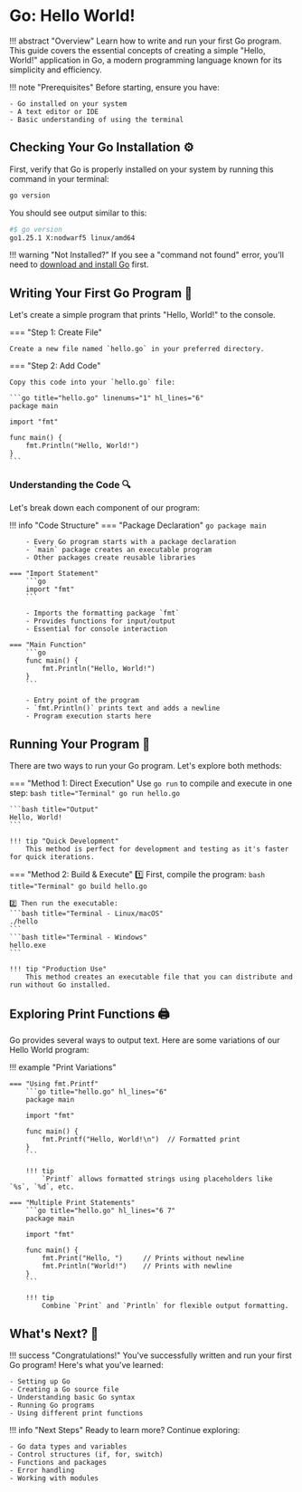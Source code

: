 # Go: Hello World!
!!! abstract "Overview"
    Learn how to write and run your first Go program. This guide covers the essential concepts of creating a simple "Hello, World!" application in Go, a modern programming language known for its simplicity and efficiency.

!!! note "Prerequisites"
    Before starting, ensure you have:
    
    - Go installed on your system
    - A text editor or IDE
    - Basic understanding of using the terminal

## Checking Your Go Installation :gear:

First, verify that Go is properly installed on your system by running this command in your terminal:

```bash
go version
```

You should see output similar to this:

```bash title="Terminal Output"
#$ go version 
go1.25.1 X:nodwarf5 linux/amd64
```

!!! warning "Not Installed?"
    If you see a "command not found" error, you'll need to [download and install Go](https://golang.org/dl/) first.

## Writing Your First Go Program :pencil:

Let's create a simple program that prints "Hello, World!" to the console.

=== "Step 1: Create File"

    Create a new file named `hello.go` in your preferred directory.

=== "Step 2: Add Code"

    Copy this code into your `hello.go` file:

    ```go title="hello.go" linenums="1" hl_lines="6"
    package main

    import "fmt"

    func main() {
        fmt.Println("Hello, World!")
    }
    ```


### Understanding the Code :mag:

Let's break down each component of our program:

!!! info "Code Structure"
    === "Package Declaration"
        ```go
        package main
        ```
        
        - Every Go program starts with a package declaration
        - `main` package creates an executable program
        - Other packages create reusable libraries
        
    === "Import Statement"
        ```go
        import "fmt"
        ```
        
        - Imports the formatting package `fmt`
        - Provides functions for input/output
        - Essential for console interaction
        
    === "Main Function"
        ```go
        func main() {
            fmt.Println("Hello, World!")
        }
        ```
        
        - Entry point of the program
        - `fmt.Println()` prints text and adds a newline
        - Program execution starts here

## Running Your Program :rocket:

There are two ways to run your Go program. Let's explore both methods:

=== "Method 1: Direct Execution"
    Use `go run` to compile and execute in one step:
    ```bash title="Terminal"
    go run hello.go
    ```

    ```bash title="Output"
    Hello, World!
    ```

    !!! tip "Quick Development"
        This method is perfect for development and testing as it's faster for quick iterations.

=== "Method 2: Build & Execute"
    1️⃣ First, compile the program:
    ```bash title="Terminal"
    go build hello.go
    ```

    2️⃣ Then run the executable:
    ```bash title="Terminal - Linux/macOS"
    ./hello
    ```
    ```bash title="Terminal - Windows"
    hello.exe
    ```

    !!! tip "Production Use"
        This method creates an executable file that you can distribute and run without Go installed.

## Exploring Print Functions :printer:

Go provides several ways to output text. Here are some variations of our Hello World program:

!!! example "Print Variations"

    === "Using fmt.Printf"
        ```go title="hello.go" hl_lines="6"
        package main

        import "fmt"

        func main() {
            fmt.Printf("Hello, World!\n")  // Formatted print
        }
        ```
        
        !!! tip
            `Printf` allows formatted strings using placeholders like `%s`, `%d`, etc.

    === "Multiple Print Statements"
        ```go title="hello.go" hl_lines="6 7"
        package main

        import "fmt"

        func main() {
            fmt.Print("Hello, ")     // Prints without newline
            fmt.Println("World!")    // Prints with newline
        }
        ```
        
        !!! tip
            Combine `Print` and `Println` for flexible output formatting.

## What's Next? :compass:

!!! success "Congratulations!"
    You've successfully written and run your first Go program! Here's what you've learned:

    - Setting up Go
    - Creating a Go source file
    - Understanding basic Go syntax
    - Running Go programs
    - Using different print functions

!!! info "Next Steps"
    Ready to learn more? Continue exploring:

    - Go data types and variables
    - Control structures (if, for, switch)
    - Functions and packages
    - Error handling
    - Working with modules